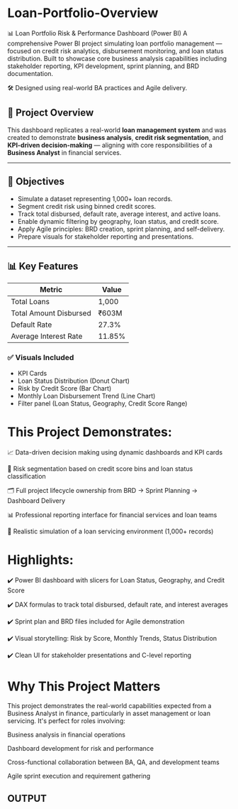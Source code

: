 # Loan-Portfolio-Overview
📊 Loan Portfolio Risk & Performance Dashboard (Power BI)
A comprehensive Power BI project simulating loan portfolio management — focused on credit risk analytics, disbursement monitoring, and loan status distribution. Built to showcase core business analysis capabilities including stakeholder reporting, KPI development, sprint planning, and BRD documentation.

🛠️ Designed using real-world BA practices and Agile delivery.
## 🚀 Project Overview

This dashboard replicates a real-world **loan management system** and was created to demonstrate **business analysis**, **credit risk segmentation**, and **KPI-driven decision-making** — aligning with core responsibilities of a **Business Analyst** in financial services.

---

## 🎯 Objectives

- Simulate a dataset representing 1,000+ loan records.
- Segment credit risk using binned credit scores.
- Track total disbursed, default rate, average interest, and active loans.
- Enable dynamic filtering by geography, loan status, and credit score.
- Apply Agile principles: BRD creation, sprint planning, and self-delivery.
- Prepare visuals for stakeholder reporting and presentations.
---
## 📊 Key Features

| Metric                    | Value        |
|---------------------------|--------------|
| Total Loans               | 1,000         |
| Total Amount Disbursed    | ₹603M         |
| Default Rate              | 27.3%         |
| Average Interest Rate     | 11.85%        |

### ✅ Visuals Included
- KPI Cards
- Loan Status Distribution (Donut Chart)
- Risk by Credit Score (Bar Chart)
- Monthly Loan Disbursement Trend (Line Chart)
- Filter panel (Loan Status, Geography, Credit Score Range)

# This Project Demonstrates:
📈 Data-driven decision making using dynamic dashboards and KPI cards

🧠 Risk segmentation based on credit score bins and loan status classification

🗂️ Full project lifecycle ownership from BRD → Sprint Planning → Dashboard Delivery

📊 Professional reporting interface for financial services and loan teams

🔄 Realistic simulation of a loan servicing environment (1,000+ records)

# Highlights:
✔️ Power BI dashboard with slicers for Loan Status, Geography, and Credit Score

✔️ DAX formulas to track total disbursed, default rate, and interest averages

✔️ Sprint plan and BRD files included for Agile demonstration

✔️ Visual storytelling: Risk by Score, Monthly Trends, Status Distribution

✔️ Clean UI for stakeholder presentations and C-level reporting

# Why This Project Matters
This project demonstrates the real-world capabilities expected from a Business Analyst in finance, particularly in asset management or loan servicing. It's perfect for roles involving:

Business analysis in financial operations

Dashboard development for risk and performance

Cross-functional collaboration between BA, QA, and development teams

Agile sprint execution and requirement gathering

## OUTPUT ##

